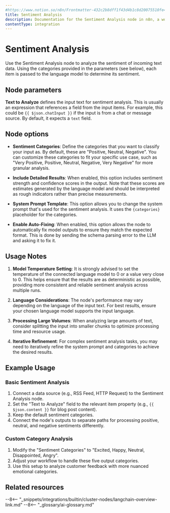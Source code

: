 ```yaml
---
#https://www.notion.so/n8n/Frontmatter-432c2b8dff1f43d4b1c8d20075510fe4
title: Sentiment Analysis
description: Documentation for the Sentiment Analysis node in n8n, a workflow automation platform. Includes details of operations and configuration, and links to examples and credentials information.
contentType: integration
---
```


# Sentiment Analysis

Use the Sentiment Analysis node to analyze the sentiment of incoming text data. Using the
categories provided in the parameters (see below), each item is passed to the
language model to determine its sentiment.

## Node parameters

**Text to Analyze** defines the input text for sentiment analysis. This is usually an expression
that references a field from the input items. For example, this could be 
`{{ $json.chatInput }}` if the input is from a chat or message source. By default, it
expects a `text` field.

## Node options

* **Sentiment Categories**: Define the categories that you want to classify your input as.
By default, these are "Positive, Neutral, Negative". You can customize these categories
to fit your specific use case, such as "Very Positive, Positive, Neutral, Negative, Very Negative"
for more granular analysis.

* **Include Detailed Results**: When enabled, this option includes sentiment strength and 
  confidence scores in the output. Note that these scores are estimates generated by the 
  language model and should be interpreted as rough indicators rather than precise measurements.

* **System Prompt Template**: This option allows you to change the system prompt that's used for the sentiment analysis. It uses the `{categories}` placeholder for the categories.

* **Enable Auto-Fixing**: When enabled, this option allows the node to automatically fix model outputs to ensure they match the expected format. This is done by sending the schema parsing error to the LLM and asking it to fix it.

## Usage Notes

1. **Model Temperature Setting**: It is strongly advised to set the temperature of the connected language model to 0 or a value very close to 0. This helps ensure that the results are as deterministic as possible, providing more consistent and reliable sentiment analysis across multiple runs.

2. **Language Considerations**: The node's performance may vary depending on the language of the input text. For best results, ensure your chosen language model supports the input language.

3. **Processing Large Volumes**: When analyzing large amounts of text, consider splitting the input into smaller chunks to optimize processing time and resource usage.

4. **Iterative Refinement**: For complex sentiment analysis tasks, you may need to iteratively refine the system prompt and categories to achieve the desired results.

## Example Usage

### Basic Sentiment Analysis
1. Connect a data source (e.g., RSS Feed, HTTP Request) to the Sentiment Analysis node.
2. Set the "Text to Analyze" field to the relevant item property (e.g., `{{ $json.content }}` for blog post content).
3. Keep the default sentiment categories.
4. Connect the node's outputs to separate paths for processing positive, neutral, and negative sentiments differently.

### Custom Category Analysis
1. Modify the "Sentiment Categories" to "Excited, Happy, Neutral, Disappointed, Angry".
2. Adjust your workflow to handle these five output categories.
3. Use this setup to analyze customer feedback with more nuanced emotional categories.

## Related resources

--8<-- "_snippets/integrations/builtin/cluster-nodes/langchain-overview-link.md"
--8<-- "_glossary/ai-glossary.md"
